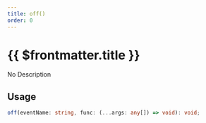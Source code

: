 ```yaml
---
title: off()
order: 0
---
```


# {{ $frontmatter.title }}

No Description

## Usage

```ts
off(eventName: string, func: (...args: any[]) => void): void;
```
